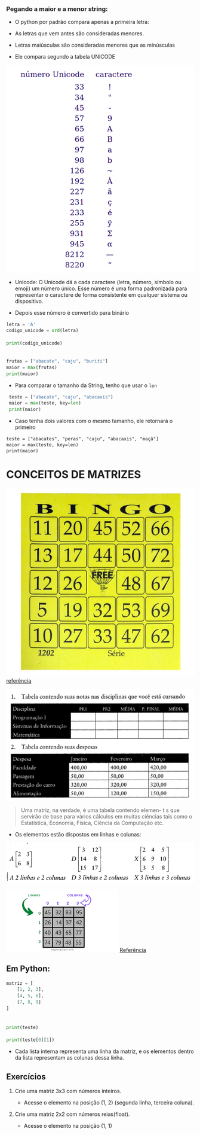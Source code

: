 
### Pegando a maior e a menor string:

* O python por padrão compara apenas a primeira letra:
* As letras que vem antes são consideradas menores.
* Letras maiúsculas são consideradas menores que as minúsculas


* Ele compara segundo a tabela UNICODE

![alt text](image-4.png)


* Unicode: O Unicode dá a cada caractere (letra, número, símbolo ou emoji) um número único. Esse número é uma forma padronizada para representar o caractere de forma consistente em qualquer sistema ou dispositivo.

* Depois esse número é convertido para binário

```python
letra = 'A'
codigo_unicode = ord(letra)

print(codigo_unicode)

```





``` python

frutas = ["abacate", "caju", "buriti"]
maior = max(frutas)
print(maior)

```

* Para comparar o tamanho da String, tenho que usar o ```len```

```python
 teste = ["abacate", "caju", "abacaxis"]
 maior = max(teste, key=len)
 print(maior)

```
* Caso tenha dois valores com o mesmo tamanho, ele retornará o primeiro

```pyhton
teste = ["abacates", "peras", "caju", "abacaxis", "maçã"]
maior = max(teste, key=len)
print(maior)
```

# CONCEITOS DE MATRIZES

![](imagens/bloco-bingo-amarelo-100fls-fd-grafica-1.jpg)
[referência](https://papelariacriativa.com.br/produto/cartela-de-bingo-amarelo-com-100-folhas-9100/)

![alt text](image-3.png)



> Uma matriz, na verdade, é uma tabela contendo elemen-
t s que servirão de base para vários cálculos em muitas ciências tais como o
Estatística, Economia, Física, Ciência da Computação etc.

* Os elementos estão dispostos em linhas e colunas:

![alt text](image-2.png)

![](imagens/images.png)
[Referência](https://wagnergaspar.com/estrutura-de-dado-matriz-array-bidimensional-em-portugol/)


## Em Python:
```python
matriz = [
    [1, 2, 3],
    [4, 5, 6],
    [7, 8, 9]
]


print(teste)

print(teste[0][1]) 
```
* Cada lista interna representa uma linha da matriz, e os elementos dentro da lista representam as colunas dessa linha.


## Exercícios 

1. Crie uma matriz 3x3 com números inteiros.   
    * Acesse o elemento na posição (1, 2) (segunda linha, terceira coluna).


1. Crie uma matriz 2x2 com números reias(float).   
    * Acesse o elemento na posição (1, 1) 